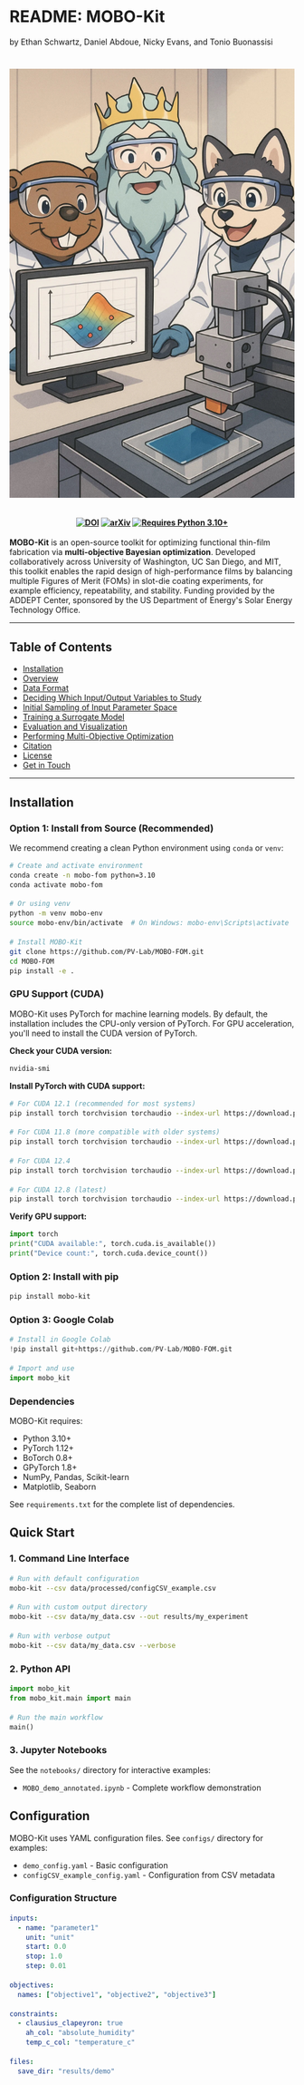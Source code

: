 # README: MOBO-Kit
by Ethan Schwartz, Daniel Abdoue, Nicky Evans, and Tonio Buonassisi
<h1>
<p align="center">
    <img src="assets/mobo-fom-logo.jpg" alt="Slot-die optimization logo" width="600"/>
</p>
</h1>

<h4 align="center">

[![DOI](https://img.shields.io/badge/DOI-TBD-blue)](https://doi.org/TBD)
[![arXiv](https://img.shields.io/badge/arXiv-TBD-blue.svg?logo=arxiv&logoColor=white.svg)](https://arxiv.org/abs/TBD)
[![Requires Python 3.10+](https://img.shields.io/badge/Python-3.10+-blue.svg?logo=python&logoColor=white)](https://python.org/downloads)

</h4>

**MOBO-Kit** is an open-source toolkit for optimizing functional thin-film fabrication via **multi-objective Bayesian optimization**. Developed collaboratively across University of Washington, UC San Diego, and MIT, this toolkit enables the rapid design of high-performance films by balancing multiple Figures of Merit (FOMs) in slot-die coating experiments, for example efficiency, repeatability, and stability. Funding provided by the ADDEPT Center, sponsored by the US Department of Energy's Solar Energy Technology Office.

---

## Table of Contents

- [Installation](#installation)
- [Overview](#overview)
- [Data Format](#data-format)
- [Deciding Which Input/Output Variables to Study](#decide)
- [Initial Sampling of Input Parameter Space](#data-format)
- [Training a Surrogate Model](#training-surrogate-models)
- [Evaluation and Visualization](#evaluation-and-visualization)
- [Performing Multi-Objective Optimization](#evaluation-and-visualization)
- [Citation](#citation)
- [License](#license)
- [Get in Touch](#get-in-touch)

---

## Installation

### Option 1: Install from Source (Recommended)

We recommend creating a clean Python environment using `conda` or `venv`:

```bash
# Create and activate environment
conda create -n mobo-fom python=3.10
conda activate mobo-fom

# Or using venv
python -m venv mobo-env
source mobo-env/bin/activate  # On Windows: mobo-env\Scripts\activate

# Install MOBO-Kit
git clone https://github.com/PV-Lab/MOBO-FOM.git
cd MOBO-FOM
pip install -e .
```

### GPU Support (CUDA)

MOBO-Kit uses PyTorch for machine learning models. By default, the installation includes the CPU-only version of PyTorch. For GPU acceleration, you'll need to install the CUDA version of PyTorch.

**Check your CUDA version:**
```bash
nvidia-smi
```

**Install PyTorch with CUDA support:**
```bash
# For CUDA 12.1 (recommended for most systems)
pip install torch torchvision torchaudio --index-url https://download.pytorch.org/whl/cu121

# For CUDA 11.8 (more compatible with older systems)
pip install torch torchvision torchaudio --index-url https://download.pytorch.org/whl/cu118

# For CUDA 12.4
pip install torch torchvision torchaudio --index-url https://download.pytorch.org/whl/cu124

# For CUDA 12.8 (latest)
pip install torch torchvision torchaudio --index-url https://download.pytorch.org/whl/cu128
```

**Verify GPU support:**
```python
import torch
print("CUDA available:", torch.cuda.is_available())
print("Device count:", torch.cuda.device_count())
```

### Option 2: Install with pip

```bash
pip install mobo-kit
```

### Option 3: Google Colab

```python
# Install in Google Colab
!pip install git+https://github.com/PV-Lab/MOBO-FOM.git

# Import and use
import mobo_kit
```

### Dependencies

MOBO-Kit requires:
- Python 3.10+
- PyTorch 1.12+
- BoTorch 0.8+
- GPyTorch 1.8+
- NumPy, Pandas, Scikit-learn
- Matplotlib, Seaborn

See `requirements.txt` for the complete list of dependencies.

## Quick Start

### 1. Command Line Interface

```bash
# Run with default configuration
mobo-kit --csv data/processed/configCSV_example.csv

# Run with custom output directory
mobo-kit --csv data/my_data.csv --out results/my_experiment

# Run with verbose output
mobo-kit --csv data/my_data.csv --verbose
```

### 2. Python API

```python
import mobo_kit
from mobo_kit.main import main

# Run the main workflow
main()
```

### 3. Jupyter Notebooks

See the `notebooks/` directory for interactive examples:
- `MOBO_demo_annotated.ipynb` - Complete workflow demonstration

## Configuration

MOBO-Kit uses YAML configuration files. See `configs/` directory for examples:

- `demo_config.yaml` - Basic configuration
- `configCSV_example_config.yaml` - Configuration from CSV metadata

### Configuration Structure

```yaml
inputs:
  - name: "parameter1"
    unit: "unit"
    start: 0.0
    stop: 1.0
    step: 0.01

objectives:
  names: ["objective1", "objective2", "objective3"]

constraints:
  - clausius_clapeyron: true
    ah_col: "absolute_humidity"
    temp_c_col: "temperature_c"

files:
  save_dir: "results/demo"